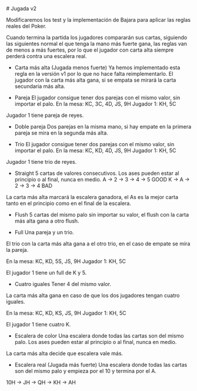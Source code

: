 # Jugada v2

Modificaremos los test y la implementación de Bajara para aplicar las reglas reales del Poker.

Cuando termina la partida los jugadores compararán sus cartas, siguiendo las siguientes normal el que tenga la mano más fuerte gana, las reglas van de menos a más fuertes, por lo que el jugador con carta alta siempre perderá contra una escalera real.

- Carta más alta (Jugada menos fuerte)
Ya hemos implementado esta regla en la versión v1 por lo que no hace falta reimplementarlo. El jugador con la carta más alta gana, si se empata se mirará la carta secundaria más alta.

- Pareja
El jugador consigue tener dos parejas con el mismo valor, sin importar el palo.
En la mesa: KC, 3C, 4D, JS, 9H
Jugador 1: KH, 5C

Jugador 1 tiene pareja de reyes.

- Doble pareja
Dos parejas en la misma mano, si hay empate en la primera pareja se mira en la segunda más alta.

- Trio
El jugador consigue tener dos parejas con el mismo valor, sin importar el palo.
En la mesa: KC, KD, 4D, JS, 9H
Jugador 1: KH, 5C

Jugador 1 tiene trio de reyes.

- Straight
5 cartas de valores consecutivos. 
Los ases pueden estar al principio o al final, nunca en medio.
A -> 2 -> 3 -> 4 -> 5 GOOD
K -> A -> 2 -> 3 -> 4 BAD

La carta más alta marcará la escalera ganadora, el As es la mejor carta tanto en el principio como en el final de la escalera.

- Flush
5 cartas del mismo palo sin importar su valor, el flush con la carta más alta gana a otro flush.

- Full
Una pareja y un trio.

El trio con la carta más alta gana a el otro trio, en el caso de empate se mira la pareja.

En la mesa: KC, KD, 5S, JS, 9H
Jugador 1: KH, 5C

El jugador 1 tiene un full de K y 5.

- Cuatro iguales
Tener 4 del mismo valor.

La carta más alta gana en caso de que los dos jugadores tengan cuatro iguales.

En la mesa: KC, KD, KS, JS, 9H
Jugador 1: KH, 5C

El jugador 1 tiene cuatro K.

- Escalera de color
Una escalera donde todas las cartas son del mismo palo.
Los ases pueden estar al principio o al final, nunca en medio.

La carta más alta decide que escalera vale más.

- Escalera real (Jugada más fuerte)
Una escalera donde todas las cartas son del mismo palo y empieza por el 10 y termina por el A.

10H -> JH -> QH -> KH -> AH
